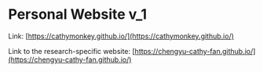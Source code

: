 # Personal Website v_1
Link: [https://cathymonkey.github.io/](https://cathymonkey.github.io/)

Link to the research-specific website: [https://chengyu-cathy-fan.github.io/](https://chengyu-cathy-fan.github.io/)
